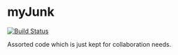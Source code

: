 myJunk
======

[![Build Status](https://travis-ci.org/tinkerbeast/myJunk.svg)](https://travis-ci.org/tinkerbeast/myJunk)

Assorted code which is just kept for collaboration needs.
